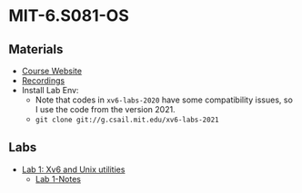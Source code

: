 # MIT-6.S081-OS

## Materials

- [Course Website](https://pdos.csail.mit.edu/6.S081/2020/labs/util.html)
- [Recordings](https://www.youtube.com/playlist?list=PLMF2PpA06Sb0Nj-7TDAQpUs0vP5pA28VG)
- Install Lab Env:
  - Note that codes in ```xv6-labs-2020``` have some compatibility issues, so I use the code from the version 2021.
  - ```git clone git://g.csail.mit.edu/xv6-labs-2021```

## Labs

- [Lab 1: Xv6 and Unix utilities](./lab1/README)
  - [Lab 1-Notes](./lab1/lab1.md)

